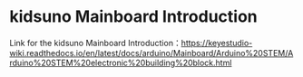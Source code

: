 # kidsuno Mainboard Introduction

Link for the kidsuno Mainboard Introduction：https://keyestudio-wiki.readthedocs.io/en/latest/docs/arduino/Mainboard/Arduino%20STEM/Arduino%20STEM%20electronic%20building%20block.html